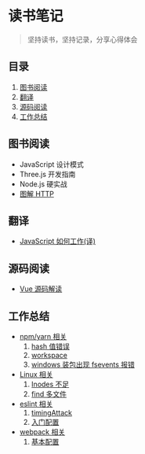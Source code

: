 # 读书笔记

> 坚持读书，坚持记录，分享心得体会

## 目录

1. [图书阅读](#图书阅读)
2. [翻译](#翻译)
3. [源码阅读](#源码阅读)
4. [工作总结](#工作总结)

## 图书阅读

- JavaScript 设计模式 
- Three.js 开发指南
- Node.js 硬实战
- [图解 HTTP](./http/start.md)

## 翻译

- [JavaScript 如何工作(译)](./jswork)

## 源码阅读

- [Vue 源码解读](./vue)

## 工作总结

- [npm/yarn 相关](./worknotes/npm)
   1. [hash 值错误](./worknotes/npm/hash.md)
   2. [workspace](./worknotes/npm/workspace.md)
   3. [windows 装包出现 fsevents 报错](./worknotes/npm/fsevents.md)
- [Linux 相关](./worknotes/linux)
   1. [Inodes 不足](./worknotes/linux/noSpaceLeft.md)
   2. [find 多文件](./worknotes/linux/find.md)
- [eslint 相关](./worknotes/eslint)
   1. [timingAttack](./worknotes/eslint/timingAttack.md)
   2. [入门配置](./worknotes/eslint/baseConfig.md)
- [webpack 相关](./worknotes/webpack)
   1. [基本配置](./worknotes/webpack/webpack.md)
